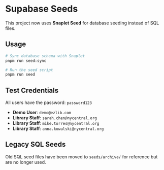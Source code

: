 # Supabase Seeds

This project now uses **Snaplet Seed** for database seeding instead of SQL files.

## Usage

```bash
# Sync database schema with Snaplet
pnpm run seed:sync

# Run the seed script
pnpm run seed
```

## Test Credentials

All users have the password: `password123`

- **Demo User**: `demo@ezlib.com`
- **Library Staff**: `sarah.chen@nycentral.org`
- **Library Staff**: `mike.torres@nycentral.org`  
- **Library Staff**: `anna.kowalski@nycentral.org`

## Legacy SQL Seeds

Old SQL seed files have been moved to `seeds/archive/` for reference but are no longer used.